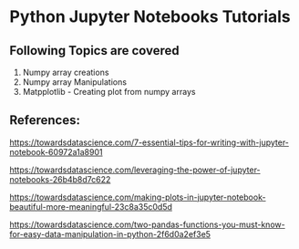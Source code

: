 # Python Jupyter Notebooks Tutorials

## Following Topics are covered

 1. Numpy array creations
 2. Numpy array Manipulations
 3. Matpplotlib - Creating plot from numpy arrays
 
 
 ## References:
 
 https://towardsdatascience.com/7-essential-tips-for-writing-with-jupyter-notebook-60972a1a8901
 
 
 https://towardsdatascience.com/leveraging-the-power-of-jupyter-notebooks-26b4b8d7c622
 
 https://towardsdatascience.com/making-plots-in-jupyter-notebook-beautiful-more-meaningful-23c8a35c0d5d
 
 https://towardsdatascience.com/two-pandas-functions-you-must-know-for-easy-data-manipulation-in-python-2f6d0a2ef3e5
 
